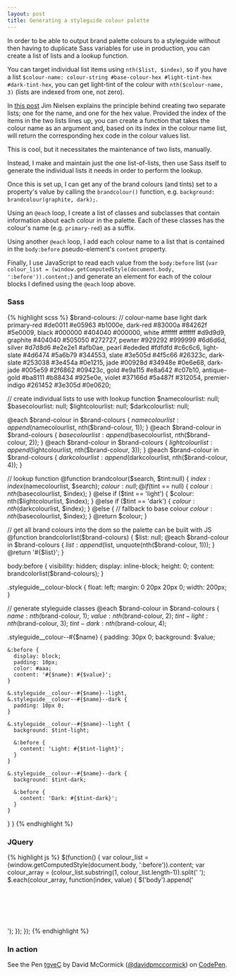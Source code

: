 ```yaml
---
layout: post
title: Generating a styleguide colour palette
---
```


In order to be able to output brand palette colours to a styleguide without then having to duplicate Sass variables for use in production, you can create a list of lists and a lookup function.

You can target individual list items using `nth($list, $index)`, so if you have a list `$colour-name: colour-string #base-colour-hex #light-tint-hex #dark-tint-hex`, you can get light-tint of the colour with `nth($colour-name, 3)` (lists are indexed from one, not zero).

In [this post](http://scriptogr.am/jimniels/post/workarounds-to-variable-interpolation-in-sass) Jim Nielsen explains the principle behind creating two separate lists; one for the name, and one for the hex value. Provided the index of the items in the two lists lines up, you can create a function that takes the colour name as an argument and, based on its index in the colour name list, will return the corresponding hex code in the colour values list.

This is cool, but it necessitates the maintenance of two lists, manually.

Instead, I make and maintain just the one list-of-lists, then use Sass itself to generate the individual lists it needs in order to perform the lookup.

Once this is set up, I can get any of the brand colours (and tints) set to a property's value by calling the `brandcolour()` function, e.g. `background: brandcolour(graphite, dark);`.

Using an `@each` loop, I create a list of classes and subclasses that contain information about each colour in the palette. Each of these classes has the colour's name (e.g. `primary-red`) as a suffix.

Using another `@each` loop, I add each colour name to a list that is contained in the `body:before` pseudo-element's `content` property.

Finally, I use JavaScript to read each value from the `body:before` list (`var colour_list = (window.getComputedStyle(document.body, ':before')).content;`) and generate an element for each of the colour blocks I defined using the `@each` loop above.



### Sass

{% highlight scss %}
$brand-colours:
// colour-name   base    light   dark
primary-red    #de0011 #e05963 #b1000e,
dark-red       #83000a #84262f #5e0009,
black          #000000 #404040 #000000,
white          #ffffff #ffffff #d9d9d9,
graphite       #404040 #505050 #272727,
pewter         #929292 #999999 #6d6d6d,
silver         #d7d8d6 #e2e2e1 #afb0ae,
pearl          #ededed #fdfdfd #c6c6c6,
light-slate    #4d6474 #5a6b79 #344553,
slate          #3e505d #4f5c66 #26323c,
dark-slate     #253038 #3e454a #0e1215,
jade           #00928d #34948e #0e6e68,
dark-jade      #005e59 #2f6862 #09423c,
gold           #e9a115 #e8a642 #c07b10,
antique-gold   #ba8111 #b88434 #925e0e,
violet         #37166d #5a487f #312054,
premier-indigo #261452 #3e305d #0e0620;


// create individual lists to use with lookup function
$namecolourlist: null;
$basecolourlist: null;
$lightcolourlist: null;
$darkcolourlist: null;

@each $brand-colour in $brand-colours {
  $namecolourlist: append($namecolourlist, nth($brand-colour, 1));
}
@each $brand-colour in $brand-colours {
  $basecolourlist: append($basecolourlist, nth($brand-colour, 2));
}
@each $brand-colour in $brand-colours {
  $lightcolourlist: append($lightcolourlist, nth($brand-colour, 3));
}
@each $brand-colour in $brand-colours {
  $darkcolourlist: append($darkcolourlist, nth($brand-colour, 4));
}

// lookup function
@function brandcolour($search, $tint:null) {
  $index: index($namecolourlist, $search);
  $colour: null;
  @if ($tint == null) {
    $colour: nth($basecolourlist, $index);
  } @else if ($tint == 'light') {
    $colour: nth($lightcolourlist, $index);
  } @else if ($tint == 'dark') {
    $colour: nth($darkcolourlist, $index);
  } @else { // fallback to base colour
    $colour: nth($basecolourlist, $index);
  }
  @return $colour;
}

// get all brand colours into the dom so the palette can be built with JS
@function brandcolorlist($brand-colours) {
  $list: null;
  @each $brand-colour in $brand-colours {
    $list: append($list, unquote(nth($brand-colour, 1)));
  }
  @return '#{$list}';
}

body:before {
  visibility: hidden;
  display: inline-block;
  height: 0;
  content: brandcolorlist($brand-colours);
}

.styleguide__colour-block {
  float: left;
  margin: 0 20px 20px 0;
  width: 200px;
}

// generate styleguide classes
@each $brand-colour in $brand-colours {
  $name: nth($brand-colour, 1);
  $value: nth($brand-colour, 2);
  $tint-light: nth($brand-colour, 3);
  $tint-dark: nth($brand-colour, 4);

  .styleguide__colour--#{$name} {
    padding: 30px 0;
    background: $value;

    &:before {
      display: block;
      padding: 10px;
      color: #aaa;
      content: '#{$name}: #{$value}';
    }

    &.styleguide__colour--#{$name}--light,
    &.styleguide__colour--#{$name}--dark {
      padding: 10px 0;
    }

    &.styleguide__colour--#{$name}--light {
      background: $tint-light;

      &:before {
        content: 'Light: #{$tint-light}';
      }
    }

    &.styleguide__colour--#{$name}--dark {
      background: $tint-dark;

      &:before {
        content: 'Dark: #{$tint-dark}';
      }
    }
  }
}
{% endhighlight %}

### JQuery

{% highlight js %}
$(function() {
  var colour_list = (window.getComputedStyle(document.body, ':before')).content;
  var colour_array = (colour_list.substring(1, colour_list.length-1)).split(' ');
  $.each(colour_array, function(index, value) {
    $('body').append('\
      <div class="styleguide__colour-block">\
        <div class="styleguide__colour--' + value + '"></div>\
        <div class="styleguide__colour--' + value + ' styleguide__colour styleguide__colour--' + value + '--light"></div>\
        <div class="styleguide__colour--' + value + ' styleguide__colour styleguide__colour--' + value + '--dark"></div>\
      </div>\
    ');
  });
});
{% endhighlight %}

### In action

<p data-height="600" data-theme-id="0" data-slug-hash="tgveC" data-default-tab="result" class='codepen'>See the Pen <a href='http://codepen.io/davidpmccormick/pen/tgveC'>tgveC</a> by David McCormick (<a href='http://codepen.io/davidpmccormick'>@davidpmccormick</a>) on <a href='http://codepen.io'>CodePen</a>.</p>
<script async src="//codepen.io/assets/embed/ei.js"></script>